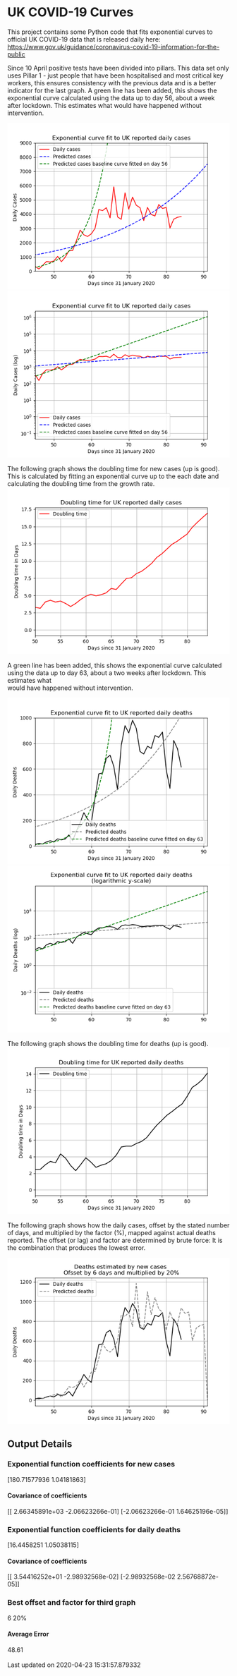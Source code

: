 # UK COVID-19 Curves

This project contains some Python code that fits exponential curves to
official UK COVID-19 data that is released daily here: https://www.gov.uk/guidance/coronavirus-covid-19-information-for-the-public

Since 10 April positive tests have been divided into pillars. This data set only uses Pillar 1 -  just people that have been hospitalised and most critical key workers,
this ensures consistency with the previous data and is a better indicator for
the last graph.
A green line has been added, this shows the exponential curve calculated using
the data up to day 56, about a week after lockdown. This estimates what would
have happened without intervention.

![Graph of actual cases and exponential curve](./out/cases.png)
![Graph of actual cases and exponential curve](./out/cases-log.png)

The following graph shows the doubling time for new cases (up is good).
This is calculated by fitting an exponential curve up to the each date
and calculating the doubling time from the growth rate.
![Graph of actual cases and exponential curve](./out/casesdt.png)

A green line has been added, this shows the exponential curve calculated using
the data up to day 63, about a two weeks after lockdown. This estimates what  
would have happened without intervention.

![Graph of actual cases and exponential deaths](./out/deaths.png)
![Graph of actual cases and exponential deaths](./out/deaths-log.png)

The following graph shows the doubling time for deaths (up is good).
![Graph of actual cases and exponential curve](./out/deathsdt.png)

The following graph shows how the daily cases, offset by the stated number of days,
and  multiplied by the factor (%), mapped against actual deaths reported.
The offset (or lag) and factor are determined by brute force:
It is the combination that produces the lowest error.

![Graph of predicted deaths based on earlier new cases](./out/cases-deaths.png)

Output Details
--------------
<h3>Exponential function coefficients for new cases</h3>
[180.71577936   1.04181863]
<h4>Covariance of coefficients</h4>
[[ 2.66345891e+03 -2.06623266e-01]
 [-2.06623266e-01  1.64625196e-05]]
<h3>Exponential function coefficients for daily deaths</h3>
[16.4458251   1.05038115]
<h4>Covariance of coefficients</h4>
[[ 3.54416252e+01 -2.98932568e-02]
 [-2.98932568e-02  2.56768872e-05]] <br/>
<h3>Best offset and factor for third graph</h3>
6 20%
<h4>Average Error</h4>
48.61
<br /><br />Last updated on 2020-04-23 15:31:57.879332
